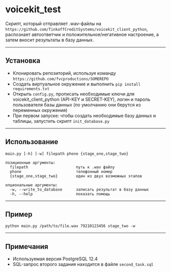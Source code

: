 # voicekit_test

Скрипт, который отправляет .wav-файлы на `https://github.com/TinkoffCreditSystems/voicekit_client_python`, распознает автоответчик и положительное/негативное настроение, а затем вносит результаты в базу данных.

---

## Установка

- Клонировать репозиторий, используя команду `https://github.com/fvcproductions/SOMEREPO`
- Создать виртуальное окружение и выполнить 
```pip install requirements.txt```
- Открыть ```config.py```, прописать необходимые ключи для voicekit_client_python (API-KEY и SECRET-KEY), логин и пароль пользователя базы данных (по умолчанию они берутся из переменных окружения)
- При первом запуске: чтобы создать необходимые базу данных и таблицы, запустить скрипт ```init_database.py```

---

## Использование

```
main.py [-h] [-w] filepath phone {stage_one,stage_two}

позиционные аргументы:
  filepath                     путь к .wav файлу
  phone                        телефонный номер
  {stage_one,stage_two}        один из двух возможных этапов

опциональные аргументы:
  -w, --write_to_database      записать результат в базу данных
  -h, --help                   показать помощь
```

---

## Пример
```
python main.py /path/to/file.wav 79210123456 stage_two -w
```

---

## Примечания
- Используемая версия PostgreSQL 12.4
- SQL-запрос второго задания находится в файле ```second_task.sql```
